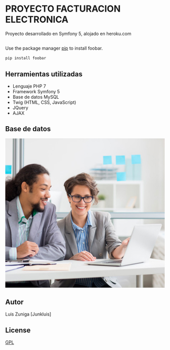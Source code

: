 # PROYECTO FACTURACION ELECTRONICA

Proyecto desarrollado en Symfony 5, alojado en heroku.com

## 

Use the package manager [pip](https://pip.pypa.io/en/stable/) to install foobar.

```bash
pip install foobar
```

## Herramientas utilizadas

* Lenguaje PHP 7
* Framework Symfony 5
* Base de datos MySQL
* Twig (HTML, CSS, JavaScript)
* JQuery
* AJAX

## Base de datos
![GitHub Logo](/public/images/wetrusted.jpg)


## Autor
Luis Zuniga [Junkluis]

## License
[GPL](http://www.gnu.org/licenses/#GPL)